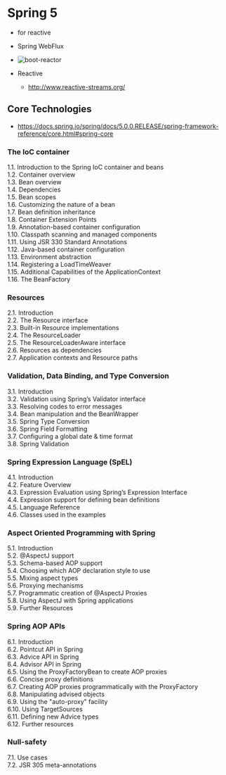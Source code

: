 # Spring 5
* for reactive
* Spring WebFlux

* <img src="https://spring.io/img/homepage/diagram-boot-reactor.svg" alt="boot-reactor" />

* Reactive
  * http://www.reactive-streams.org/

## Core Technologies
* https://docs.spring.io/spring/docs/5.0.0.RELEASE/spring-framework-reference/core.html#spring-core

### The IoC container
1.1. Introduction to the Spring IoC container and beans  
1.2. Container overview  
1.3. Bean overview  
1.4. Dependencies  
1.5. Bean scopes  
1.6. Customizing the nature of a bean  
1.7. Bean definition inheritance  
1.8. Container Extension Points  
1.9. Annotation-based container configuration  
1.10. Classpath scanning and managed components  
1.11. Using JSR 330 Standard Annotations  
1.12. Java-based container configuration  
1.13. Environment abstraction  
1.14. Registering a LoadTimeWeaver  
1.15. Additional Capabilities of the ApplicationContext  
1.16. The BeanFactory  
### Resources
2.1. Introduction  
2.2. The Resource interface  
2.3. Built-in Resource implementations  
2.4. The ResourceLoader  
2.5. The ResourceLoaderAware interface  
2.6. Resources as dependencies  
2.7. Application contexts and Resource paths  
### Validation, Data Binding, and Type Conversion
3.1. Introduction  
3.2. Validation using Spring’s Validator interface  
3.3. Resolving codes to error messages  
3.4. Bean manipulation and the BeanWrapper  
3.5. Spring Type Conversion  
3.6. Spring Field Formatting  
3.7. Configuring a global date & time format  
3.8. Spring Validation  
### Spring Expression Language (SpEL)
4.1. Introduction  
4.2. Feature Overview  
4.3. Expression Evaluation using Spring’s Expression Interface  
4.4. Expression support for defining bean definitions  
4.5. Language Reference  
4.6. Classes used in the examples  
### Aspect Oriented Programming with Spring
5.1. Introduction  
5.2. @AspectJ support  
5.3. Schema-based AOP support  
5.4. Choosing which AOP declaration style to use  
5.5. Mixing aspect types  
5.6. Proxying mechanisms  
5.7. Programmatic creation of @AspectJ Proxies  
5.8. Using AspectJ with Spring applications  
5.9. Further Resources  
### Spring AOP APIs
6.1. Introduction  
6.2. Pointcut API in Spring  
6.3. Advice API in Spring  
6.4. Advisor API in Spring  
6.5. Using the ProxyFactoryBean to create AOP proxies  
6.6. Concise proxy definitions  
6.7. Creating AOP proxies   programmatically with the ProxyFactory  
6.8. Manipulating advised objects  
6.9. Using the "auto-proxy" facility  
6.10. Using TargetSources  
6.11. Defining new Advice types  
6.12. Further resources  
### Null-safety
7.1. Use cases  
7.2. JSR 305 meta-annotations
